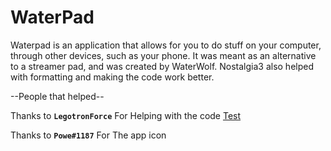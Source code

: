 # WaterPad
Waterpad is an application that allows for you to do stuff on your computer, through other devices, such as your phone. It was meant as an alternative to a streamer pad, and was created by WaterWolf. Nostalgia3 also helped with formatting and making the code work better.

--People that helped--

Thanks to **``LegotronForce``** For Helping with the code
[Test](https://github.com/LegotronForce)

Thanks to **``Powe#1187``** For The app icon
